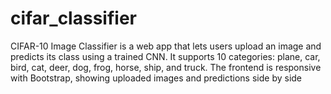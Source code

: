 # cifar_classifier
CIFAR-10 Image Classifier is a web app that lets users upload an image and predicts its class using a trained CNN. It supports 10 categories: plane, car, bird, cat, deer, dog, frog, horse, ship, and truck. The frontend is responsive with Bootstrap, showing uploaded images and predictions side by side
